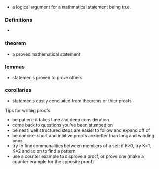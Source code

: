 - a logical argument for a mathmatical statement being true.

### Definitions
- 

### theorem
- a proved mathematical statement

### lemmas
- statements proven to prove others

### corollaries
- statements easily concluded from theorems or thier proofs 


Tips for writing proofs:
- be patient: it takes time and deep consideration
- come back to questions you've been stumped on
- be neat: well structured steps are easier to follow and expand off of
- be concise: short and intutive proofs are better than long and winding ones
- try to find commonalities between members of a set: if K>0, try K=1, K=2 and so on to find a pattern
- use a counter example to disprove a proof, or prove one (make a counter example for the opposite proof)